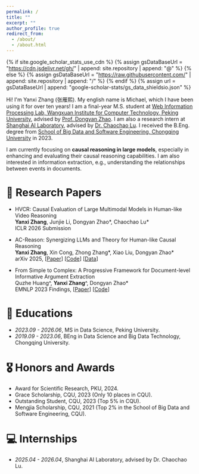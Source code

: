 ```yaml
---
permalink: /
title: ""
excerpt: ""
author_profile: true
redirect_from: 
  - /about/
  - /about.html
---
```


{% if site.google_scholar_stats_use_cdn %}
{% assign gsDataBaseUrl = "https://cdn.jsdelivr.net/gh/" | append: site.repository | append: "@" %}
{% else %}
{% assign gsDataBaseUrl = "https://raw.githubusercontent.com/" | append: site.repository | append: "/" %}
{% endif %}
{% assign url = gsDataBaseUrl | append: "google-scholar-stats/gs_data_shieldsio.json" %}

<span class='anchor' id='about-me'></span>

Hi! I'm Yanxi Zhang (张雁熙). My english name is Michael, which I have been using it for over ten years! I am a final-year M.S. student at [Web Information Processing Lab, Wangxuan Institute for Computer Technology, Peking University](http://wip.wict.pku.edu.cn/), advised by [Prof. Dongyan Zhao](https://www.wict.pku.edu.cn/zhaodongyan/en/). I am also a research intern at [Shanghai AI Laboratory](https://www.shlab.org.cn/), advised by [Dr. Chaochao Lu](https://causallu.com/). I received the B.Eng. degree from [School of Big Data and Software Engineering, Chongqing University](http://www.cse.cqu.edu.cn/) in 2023.

I am currently focusing on **causal reasoning in large models**, especially in enhancing and evaluating their causal reasoning capabilities. I am also interested in information extraction, e.g., understanding the relationships between events in documents.


# 📝 Research Papers

- HVCR: Causal Evaluation of Large Multimodal Models in Human-like Video Reasoning \
  **Yanxi Zhang**, Junjie Li, Dongyan Zhao*, Chaochao Lu* \
  ICLR 2026 Submission

- AC-Reason: Synergizing LLMs and Theory for Human-like Causal Reasoning \
  **Yanxi Zhang**, Xin Cong, Zhong Zhang*, Xiao Liu, Dongyan Zhao* \
  arXiv 2025, [[Paper](https://arxiv.org/abs/2505.08750)] [[Code](https://github.com/zhangyx0417/ac_reason)] [[Data](https://huggingface.co/datasets/zhangyx2001/AC-Bench)]

- From Simple to Complex: A Progressive Framework for Document-level Informative Argument Extraction \
  Quzhe Huang^, **Yanxi Zhang**^, Dongyan Zhao* \
  EMNLP 2023 Findings, [[Paper](https://aclanthology.org/2023.findings-emnlp.408/)] [[Code](https://github.com/zhangyx0417/simple_to_complex)]


# 📖 Educations
- *2023.09 - 2026.06*, MS in Data Science, Peking University.
- *2019.09 - 2023.06*, BEng in Data Science and Big Data Technology, Chongqing University.


# 🎖 Honors and Awards
- Award for Scientific Research, PKU, 2024.
- Grace Scholarship, CQU, 2023 (Only 10 places in CQU).
- Outstanding Student, CQU, 2023 (Top 5% in CQU).
- Mengjia Scholarship, CQU, 2021 (Top 2% in the School of Big Data and Software Engineering, CQU).


# 💻 Internships
- *2025.04 - 2026.04*, Shanghai AI Laboratory, advised by Dr. Chaochao Lu.
